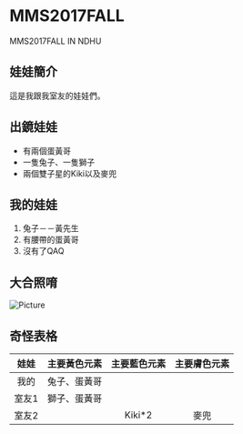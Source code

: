 # MMS2017FALL
MMS2017FALL IN NDHU


## 娃娃簡介
這是我跟我室友的娃娃們。

## 出鏡娃娃
*   有兩個蛋黃哥
*   一隻兔子、一隻獅子
*   兩個雙子星的Kiki以及麥兜

## 我的娃娃
<ol>
    <li>兔子－－黃先生</li>
    <li>有腰帶的蛋黃哥</li>
    <li>沒有了QAQ</li>
</ol>

## 大合照唷
![Picture](https://scontent-tpe1-1.xx.fbcdn.net/v/t1.0-9/14344978_1129070897186558_6572470119764766590_n.jpg?oh=2a5e61fcea7012dd1bd73a60a9d2e0f9&oe=5A855AC8)

## 奇怪表格
娃娃|主要黃色元素|主要藍色元素|主要膚色元素
:---:|:---:|:---:|:---:
我的|兔子、蛋黃哥||
室友1|獅子、蛋黃哥||
室友2||Kiki*2|麥兜
